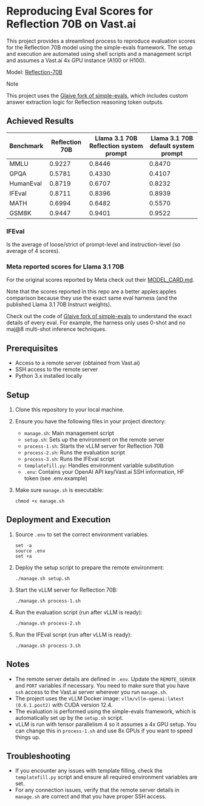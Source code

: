 # Reproducing Eval Scores for Reflection 70B on Vast.ai

This project provides a streamlined process to reproduce evaluation scores for the Reflection 70B model using the simple-evals framework. The setup and execution are automated using shell scripts and a management script and assumes a Vast.ai 4x GPU instance (A100 or H100).

Model: [Reflection-70B](https://huggingface.co/glaiveai/Reflection-Llama-3.1-70B)

> [!NOTE]
> This project uses the [Glaive fork of simple-evals](https://github.com/glaive-ai/simple-evals), which includes custom answer extraction logic for Reflection reasoning token outputs.

## Achieved Results

| Benchmark | Reflection 70B | Llama 3.1 70B Reflection system prompt | Llama 3.1 70B default system prompt |
|-----------|----------------|----------------------------------------|-------------------------------------|
| MMLU      | 0.9227         | 0.8446                                 | 0.8470                              |
| GPQA      | 0.5781         | 0.4330                                 | 0.4107                              |
| HumanEval | 0.8719         | 0.6707                                 | 0.8232                              |
| IFEval    | 0.8711         | 0.8396                                 | 0.8939                              |
| MATH      | 0.6994         | 0.6482                                 | 0.5570                              |
| GSM8K     | 0.9447         | 0.9401                                 | 0.9522                              |

### IFEval
Is the average of loose/strict of prompt-level and instruction-level (so average of 4 scores).

### Meta reported scores for Llama 3.1 70B
For the original scores reported by Meta check out their [MODEL_CARD.md](https://github.com/meta-llama/llama-models/blob/main/models/llama3_1/MODEL_CARD.md). 

Note that the scores reported in this repo are a better apples:apples comparison because they use the exact same eval harness (and the published Llama 3.1 70B Instruct weights). 

Check out the code of [Glaive fork of simple-evals](https://github.com/glaive-ai/simple-evals) to understand the exact details of every eval. For example, the harness only uses 0-shot and no maj@8 multi-shot inference techniques.

## Prerequisites

- Access to a remote server (obtained from Vast.ai)
- SSH access to the remote server
- Python 3.x installed locally

## Setup

1. Clone this repository to your local machine.

2. Ensure you have the following files in your project directory:
   - `manage.sh`: Main management script
   - `setup.sh`: Sets up the environment on the remote server
   - `process-1.sh`: Starts the vLLM server for Reflection 70B
   - `process-2.sh`: Runs the evaluation script
   - `process-3.sh`: Runs the IFEval script
   - `templatefill.py`: Handles environment variable substitution
   - `.env`: Contains your OpenAI API key/Vast.ai SSH information, HF token (see .env.example)

3. Make sure `manage.sh` is executable:
   ```
   chmod +x manage.sh
   ```

## Deployment and Execution

1. Source `.env` to set the correct environment variables.
   ```
   set -a
   source .env
   set +a
   ```

2. Deploy the setup script to prepare the remote environment:
   ```
   ./manage.sh setup.sh
   ```

3. Start the vLLM server for Reflection 70B:
   ```
   ./manage.sh process-1.sh
   ```

4. Run the evaluation script (run after vLLM is ready):
   ```
   ./manage.sh process-2.sh
   ```

5. Run the IFEval script (run after vLLM is ready):
   ```
   ./manage.sh process-3.sh
   ```

## Notes

- The remote server details are defined in `.env`. Update the `REMOTE_SERVER` and `PORT` variables if necessary. You need to make sure that you have `ssh` access to the Vast.ai server wherever you run `manage.sh`.
- The project uses the vLLM Docker image: `vllm/vllm-openai:latest (0.6.1.post2)` with CUDA version 12.4.
- The evaluation is performed using the simple-evals framework, which is automatically set up by the `setup.sh` script.
- vLLM is run with tensor parallelism 4 so it assumes a 4x GPU setup. You can change this in `process-1.sh` and use 8x GPUs if you want to speed things up.

## Troubleshooting

- If you encounter any issues with template filling, check the `templatefill.py` script and ensure all required environment variables are set.
- For any connection issues, verify that the remote server details in `manage.sh` are correct and that you have proper SSH access.
